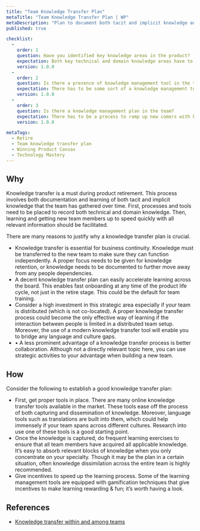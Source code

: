 ```yaml
---
title: "Team Knowledge Transfer Plan"
metaTitle: "Team Knowledge Transfer Plan | WP"
metaDescription: "Plan to document both tacit and implicit knowledge and create knowledge ramp up materials to transfer knowledge."
published: true

checklist: 
  -
    order: 1
    question: Have you identified key knowledge areas in the product?
    expectation: Both key technical and domain knowledge areas have to be clearly identified and listed.  
    version: 1.0.0
  -
    order: 2
    question: Is there a presence of knowledge management tool in the team?
    expectation: There has to be some sort of a knowledge management tool in place. This tools needs to be frequently used by the team to both access and record knowledge.
    version: 1.0.0
  -
    order: 3
    question: Is there a knowledge management plan in the team?
    expectation: There has to be a process to ramp up new comers with knowledge. Also there should be a process to share individual knowledge to the entire team in a periodic manner. The process should also have provision to record knowledge. 
    version: 1.0.0

metaTags:
  - Retire
  - Team knowledge transfer plan
  - Winning Product Canvas
  - Technology Mastery
---
```


## Why
Knowledge transfer is a must during product retirement. This process involves both documentation and learning of both tacit and implicit knowledge that the team has gathered over time. First, processes and tools need to be placed to record both technical and domain knowledge. Then, learning and getting new team members up to speed quickly with all relevant information should be facilitated.

There are many reasons to justify why a knowledge transfer plan is crucial.

- Knowledge transfer is essential for business continuity. Knowledge must be transferred to the new team to make sure they can function independently. A proper focus needs to be given for knowledge retention, or knowledge needs to be documented to further move away from any people dependencies.
-	A decent knowledge transfer plan can easily accelerate learning across the board. This enables fast onboarding at any time of the product life cycle, not just in the retire stage. This could be the default for team training.
- Consider a high investment in this strategic area especially if your team is distributed (which is not co-located). A proper knowledge transfer process could become the only effective way of learning if the interaction between people is limited in a distributed team setup. Moreover, the use of a modern knowledge transfer tool will enable you to bridge any language and culture gaps.
- •	A less prominent advantage of a knowledge transfer process is better collaboration. Although not a directly relevant topic here, you can use strategic activities to your advantage when building a new team.


## How
Consider the following to establish a good knowledge transfer plan:

- First, get proper tools in place. There are many online knowledge transfer tools available in the market. These tools ease off the process of both capturing and dissemination of knowledge. Moreover, language tools such as translations are built into them, which could help immensely if your team spans across different cultures. Research into use one of these tools is a good starting point.
- Once the knowledge is captured, do frequent learning exercises to ensure that all team members have acquired all applicable knowledge. It’s easy to absorb relevant blocks of knowledge when you only concentrate on your specialty. Though it may be the plan in a certain situation, often knowledge dissimilation across the entire team is highly recommended.
- Give incentives to speed up the learning process. Some of the learning management tools are equipped with gamification techniques that give incentives to make learning rewarding & fun; it’s worth having a look.


## References

- [Knowledge transfer within and among teams](https://www.wolfmotivation.com/programs/knowledge-transfer-within-and-among-teams)

